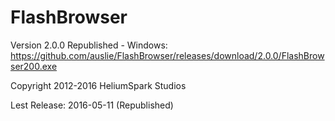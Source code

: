 # FlashBrowser

Version 2.0.0 Republished - Windows: https://github.com/auslie/FlashBrowser/releases/download/2.0.0/FlashBrowser200.exe

Copyright 2012-2016 HeliumSpark Studios

Lest Release: 2016-05-11 (Republished)
